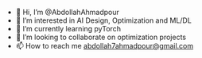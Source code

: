 - 👋 Hi, I’m @AbdollahAhmadpour
- 👀 I’m interested in AI Design, Optimization and ML/DL
- 🌱 I’m currently learning pyTorch
- 💞️ I’m looking to collaborate on optimization projects
- 📫 How to reach me abdollah7ahmadpour@gmail.com

<!---
AbdollahAhmadpour/AbdollahAhmadpour is a ✨ special ✨ repository because its `README.md` (this file) appears on your GitHub profile.
You can click the Preview link to take a look at your changes.
--->
